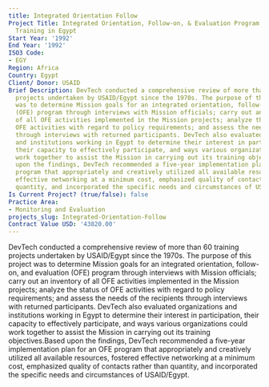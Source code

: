 ```yaml
---
title: Integrated Orientation Follow
Project Title: Integrated Orientation, Follow-on, & Evaluation Program for Participant
  Training in Egypt
Start Year: '1992'
End Year: '1992'
ISO3 Code:
- EGY
Region: Africa
Country: Egypt
Client/ Donor: USAID
Brief Description: DevTech conducted a comprehensive review of more than 60 training
  projects undertaken by USAID/Egypt since the 1970s. The purpose of this project
  was to determine Mission goals for an integrated orientation, follow-on, and evaluation
  (OFE) program through interviews with Mission officials; carry out an inventory
  of all OFE activities implemented in the Mission projects; analyze the status of
  OFE activities with regard to policy requirements; and assess the needs of the recipients
  through interviews with returned participants. DevTech also evaluated organizations
  and institutions working in Egypt to determine their interest in participation,
  their capacity to effectively participate, and ways various organizations could
  work together to assist the Mission in carrying out its training objectives.Based
  upon the findings, DevTech recommended a five-year implementation plan for an OFE
  program that appropriately and creatively utilized all available resources, fostered
  effective networking at a minimum cost, emphasized quality of contacts rather than
  quantity, and incorporated the specific needs and circumstances of USAID/Egypt.
Is Current Project? (true/false): false
Practice Area:
- Monitoring and Evaluation
projects_slug: Integrated-Orientation-Follow
Contract Value USD: '43820.00'
---
```


DevTech conducted a comprehensive review of more than 60 training projects undertaken by USAID/Egypt since the 1970s. The purpose of this project was to determine Mission goals for an integrated orientation, follow-on, and evaluation (OFE) program through interviews with Mission officials; carry out an inventory of all OFE activities implemented in the Mission projects; analyze the status of OFE activities with regard to policy requirements; and assess the needs of the recipients through interviews with returned participants. DevTech also evaluated organizations and institutions working in Egypt to determine their interest in participation, their capacity to effectively participate, and ways various organizations could work together to assist the Mission in carrying out its training objectives.Based upon the findings, DevTech recommended a five-year implementation plan for an OFE program that appropriately and creatively utilized all available resources, fostered effective networking at a minimum cost, emphasized quality of contacts rather than quantity, and incorporated the specific needs and circumstances of USAID/Egypt.